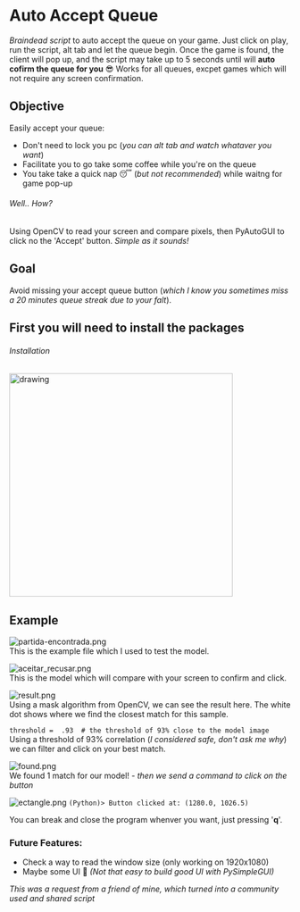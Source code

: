
# Auto Accept Queue

*Braindead script* to auto accept the queue on your game.
Just click on play, run the script, alt tab and let the queue begin. Once the game is found, the client will pop up, and the script may take up to 5 seconds until will **auto cofirm the queue for you** 😎
Works for all queues, excpet games which will not require any screen confirmation.

## **Objective**
Easily accept your queue:
-	Don't need to lock you pc (*you can alt tab and watch whataver you want*)
-	Facilitate you to go take some coffee while you're on the queue
-	You take take a quick nap 😴 (*but not recommended*) while waitng for game pop-up


###### Well.. How?
Using OpenCV to read your screen and compare pixels, then PyAutoGUI to click no the 'Accept' button.
*Simple as it sounds!*

## **Goal**
Avoid missing your accept queue button (*which I know you sometimes miss a 20 minutes queue streak due to your falt*).


## First you will need to install the packages
###### Installation
<img src="https://imgur.com/oMCL4sP.png" alt="drawing" width="400"/>


## Example

![partida-encontrada.png](https://imgur.com/1ONtRku.png) <br>
This is the example file which I used to test the model.
<br>

![aceitar_recusar.png](https://imgur.com/iHpvtrN.png) <br>
This is the model which will compare with your screen to confirm and click.
<br>

![result.png](https://imgur.com/MGGmd2r.png) <br>
Using a mask algorithm from OpenCV, we can see the result here.
The white dot shows where we find the closest match for this sample.
<br>

```threshold =  .93  # the threshold of 93% close to the model image``` <br>
Using a threshold of 93% correlation (*I considered safe, don't ask me why*) we can filter and click on your best match.

![found.png](https://imgur.com/ZIDZfrI.png) <br>
We found 1 match for our model! *- then we send a command to click on the button*

![ectangle.png](https://imgur.com/leqQaE6.png)
```(Python)> Button clicked at: (1280.0, 1026.5)```

You can break and close the program whenver you want, just pressing '**q**'.

### Future Features:
- Check a way to read the window size (only working on 1920x1080)
- Maybe some  UI  🤔 *(Not that easy to build good UI with PySimpleGUI)*

*This was a request from a friend of mine, which turned into a community used and shared script*
